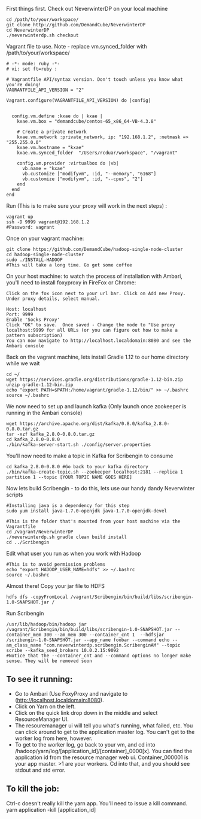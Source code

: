First things first.  Check out NeverwinterDP on your local machine
```
cd /path/to/your/workspace/
git clone http://github.com/DemandCube/NeverwinterDP
cd NeverwinterDP
./neverwinterdp.sh checkout
```

Vagrant file to use.  Note - replace vm.synced_folder with /path/to/your/workspace/
```
# -*- mode: ruby -*-
# vi: set ft=ruby :

# Vagrantfile API/syntax version. Don't touch unless you know what you're doing!
VAGRANTFILE_API_VERSION = "2"

Vagrant.configure(VAGRANTFILE_API_VERSION) do |config|
  

  config.vm.define :kxae do | kxae |
    kxae.vm.box = "demandcube/centos-65_x86_64-VB-4.3.8"
    
    # Create a private network
    kxae.vm.network :private_network, ip: "192.168.1.2", :netmask => "255.255.0.0" 
    kxae.vm.hostname = "kxae"
    kxae.vm.synced_folder  "/Users/rcduar/workspace", "/vagrant"
    
    config.vm.provider :virtualbox do |vb|
      vb.name = "kxae"
      vb.customize ["modifyvm", :id, "--memory", "6168"]
      vb.customize ["modifyvm", :id, "--cpus", "2"]
    end
  end
end
```

Run (This is to make sure your proxy will work in the next steps) :
```
vagrant up
ssh -D 9999 vagrant@192.168.1.2
#Password: vagrant
```

Once on your vagrant machine:
```
git clone https://github.com/DemandCube/hadoop-single-node-cluster
cd hadoop-single-node-cluster
sudo ./INSTALL-HADOOP
#This will take a long time. Go get some coffee
```

On your host machine: to watch the process of installation with Ambari, you'll need to install foxyproxy in FireFox or Chrome:
```
Click on the fox icon next to your url bar. Click on Add new Proxy. Under proxy details, select manual. 

Host: localhost 
Port: 9999
Enable 'Socks Proxy'
Click "OK" to save.  Once saved - Change the mode to "Use proxy localhost:9999 for all URLs (or you can figure out how to make a pattern subscription)
You can now navigate to http://localhost.localdomain:8080 and see the Ambari console
```

Back on the vagrant machine, lets install Gradle 1.12 to our home directory while we wait
```
cd ~/
wget https://services.gradle.org/distributions/gradle-1.12-bin.zip
unzip gradle-1.12-bin.zip
echo "export PATH=$PATH:/home/vagrant/gradle-1.12/bin/" >> ~/.bashrc
source ~/.bashrc
```

We now need to set up and launch kafka  (Only launch once zookeeper is running in the Ambari console)
```
wget https://archive.apache.org/dist/kafka/0.8.0/kafka_2.8.0-0.8.0.tar.gz
tar -xzf kafka_2.8.0-0.8.0.tar.gz
cd kafka_2.8.0-0.8.0
./bin/kafka-server-start.sh ./config/server.properties
```

You'll now need to make a topic in Kafka for Scribengin to consume
```
cd kafka_2.8.0-0.8.0 #Go back to your kafka directory
./bin/kafka-create-topic.sh --zookeeper localhost:2181 --replica 1 partition 1 --topic [YOUR TOPIC NAME GOES HERE]
```


Now lets build Scribengin - to do this, lets use our handy dandy Neverwinter scripts
```
#Installing java is a dependency for this step
sudo yum install java-1.7.0-openjdk java-1.7.0-openjdk-devel

#This is the folder that's mounted from your host machine via the Vagrantfile
cd /vagrant/NeverwinterDP
./neverwinterdp.sh gradle clean build install
cd ../Scribengin
```

Edit what user you run as when you work with Hadoop
```
#This is to avoid permission problems
echo "export HADOOP_USER_NAME=hdfs" >> ~/.bashrc
source ~/.bashrc
```

Almost there!  Copy your jar file to HDFS
```
hdfs dfs -copyFromLocal /vagrant/Scribengin/bin/build/libs/scribengin-1.0-SNAPSHOT.jar /
```

Run Scribengin
```
/usr/lib/hadoop/bin/hadoop jar /vagrant/Scribengin/bin/build/libs/scribengin-1.0-SNAPSHOT.jar --container_mem 300 --am_mem 300 --container_cnt 1  --hdfsjar /scribengin-1.0-SNAPSHOT.jar --app_name foobar --command echo --am_class_name "com.neverwinterdp.scribengin.ScribenginAM" --topic scribe --kafka_seed_brokers 10.0.2.15:9092
#Notice that the --container_cnt and --command options no longer make sense. They will be removed soon
```



To see it running:
------------------
- Go to Ambari (Use FoxyProxy and navigate to (http://localhost.localdomain:8080). 
- Click on Yarn on the left. 
- Click on the quick link drop down in the middle and select ResourceManager UI.
- The resouremanager ui will tell you what's running, what failed, etc. You can click around to get to the application master log. You can't get to the worker log from here, however.
- To get to the worker log, go back to your vm, and cd into /hadoop/yarn/log/[application_id]/[container]_0000[x]. You can find the application id from the resource manager web ui. Container_000001 is your app master. >1 are your workers. Cd into that, and you should see stdout and std error.


To kill the job:
----------------
Ctrl-c doesn't really kill the yarn app. You'll need to issue a kill command.
yarn application -kill  [application_id]
